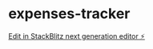 # expenses-tracker

[Edit in StackBlitz next generation editor ⚡️](https://stackblitz.com/~/github.com/wongchiuchun/expenses-tracker)
